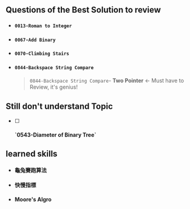 ## Questions of the Best Solution to review  
     
* #### `0013-Roman to Integer`  
* #### `0067-Add Binary`  
* #### `0070-Climbing Stairs`
* #### `0844-Backspace String Compare` 
  
    > `0844-Backspace String Compare`- **Two Pointer** <- Must have to Review, it's genius! 
## Still don't understand Topic  
  
- [ ] <h4>`0543-Diameter of Binary Tree`</h4>  
  
## learned skills  
  
* #### 龜兔賽跑算法  
* #### 快慢指標  
* #### Moore's Algro  
